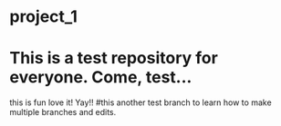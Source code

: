 # project_1
# This is a test repository for everyone. Come, test...
 this is fun love it! Yay!!
#this another test branch to learn how to make multiple branches and edits.
